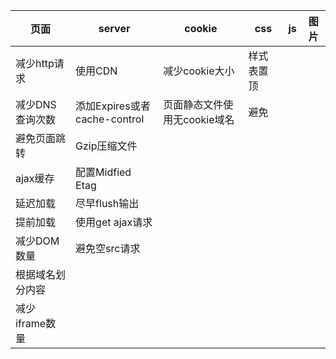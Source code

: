 | 页面             | server                       | cookie                       | css        | js   | 图片 |
| ---------------- | ---------------------------- | ---------------------------- | ---------- | ---- | ---- |
| 减少http请求     | 使用CDN                      | 减少cookie大小               | 样式表置顶 |      |      |
| 减少DNS查询次数  | 添加Expires或者cache-control | 页面静态文件使用无cookie域名 | 避免       |      |      |
| 避免页面跳转     | Gzip压缩文件                 |                              |            |      |      |
| ajax缓存         | 配置Midfied Etag             |                              |            |      |      |
| 延迟加载         | 尽早flush输出                |                              |            |      |      |
| 提前加载         | 使用get ajax请求             |                              |            |      |      |
| 减少DOM数量      | 避免空src请求                |                              |            |      |      |
| 根据域名划分内容 |                              |                              |            |      |      |
| 减少iframe数量   |                              |                              |            |      |      |

